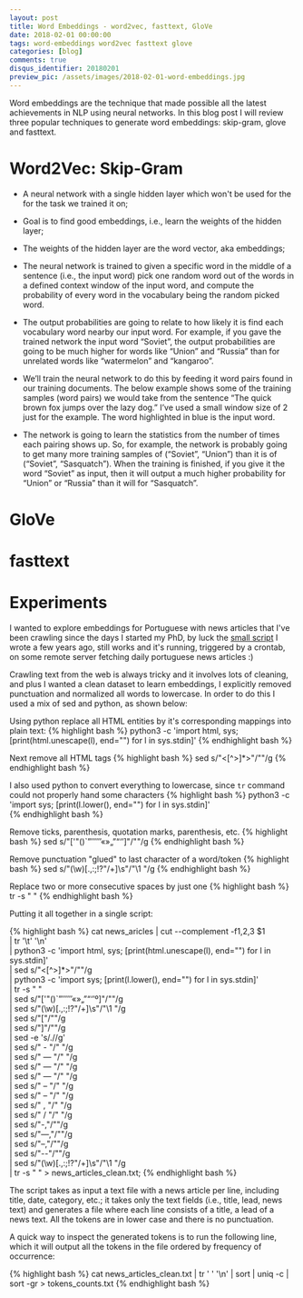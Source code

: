 ```yaml
---
layout: post
title: Word Embeddings - word2vec, fasttext, GloVe
date: 2018-02-01 00:00:00
tags: word-embeddings word2vec fasttext glove
categories: [blog]
comments: true
disqus_identifier: 20180201
preview_pic: /assets/images/2018-02-01-word-embeddings.jpg
---
```


Word embeddings are the technique that made possible all the latest achievements in NLP using neural networks. In this blog post I will review three popular techniques to generate word embeddings: skip-gram, glove and fasttext.

# __Word2Vec: Skip-Gram__

* A neural network with a single hidden layer which won't be used for the for the task we trained it on;

* Goal is to find good embeddings, i.e., learn the weights of the hidden layer;

* The weights of the hidden layer are the word vector, aka embeddings;

* The neural network is trained to given a specific word in the middle of a sentence (i.e., the input word) pick one random word out of the words in a defined context window of the input word, and compute the probability of every word in the vocabulary being the random picked word.

* The output probabilities are going to relate to how likely it is find each vocabulary word nearby our input word. For example, if you gave the trained network the input word “Soviet”, the output probabilities are going to be much higher for words like “Union” and “Russia” than for unrelated words like “watermelon” and “kangaroo”.

* We’ll train the neural network to do this by feeding it word pairs found in our training documents. The below example shows some of the training samples (word pairs) we would take from the sentence “The quick brown fox jumps over the lazy dog.” I’ve used a small window size of 2 just for the example. The word highlighted in blue is the input word.

* The network is going to learn the statistics from the number of times each pairing shows up. So, for example, the network is probably going to get many more training samples of (“Soviet”, “Union”) than it is of (“Soviet”, “Sasquatch”). When the training is finished, if you give it the word “Soviet” as input, then it will output a much higher probability for “Union” or “Russia” than it will for “Sasquatch”.


<!--
stochastic gradient descent
backward propagation

picture by:

https://pixabay.com/en/users/terimakasih0-624267/

-->

# __GloVe__


# __fasttext__


# __Experiments__

I wanted to explore embeddings for Portuguese with news articles that I've been crawling since the days I started my PhD, by luck the [small script](https://github.com/davidsbatista/publico.pt-news-scrapper) I wrote a few years ago, still works and it's running, triggered by a crontab, on some remote server fetching daily portuguese news articles  :)

Crawling text from the web is always tricky and it involves lots of cleaning, and plus I wanted a clean dataset to learn embeddings, I explicitly removed punctuation and normalized all words to lowercase. In order to do this I used a mix of sed and python, as shown below:

Using python replace all HTML entities by it's corresponding mappings into plain text:
{% highlight bash %}
python3 -c 'import html, sys; [print(html.unescape(l), end="") for l in sys.stdin]'
{% endhighlight bash %}

Next remove all HTML tags
{% highlight bash %}
sed s/"<[^>]*>"/""/g
{% endhighlight bash %}

I also used python to convert everything to lowercase, since `tr` command could not properly hand some characters
{% highlight bash %}
python3 -c 'import sys; [print(l.lower(), end="") for l in sys.stdin]' \
{% endhighlight bash %}

Remove ticks, parenthesis, quotation marks, parenthesis, etc.
{% highlight bash %}
sed s/"['\"\(\)\`”′″‴«»„”“‘’]"/""/g
{% endhighlight bash %}

Remove punctuation "glued" to last character of a word/token
{% highlight bash %}
sed s/"\(\w\)[\.,:;\!?\"\/+]\s"/"\1 "/g
{% endhighlight bash %}

Replace two or more consecutive spaces by just one
{% highlight bash %}
tr -s " "
{% endhighlight bash %}


Putting it all together in a single script:

{% highlight bash %}
cat news_aricles | cut --complement -f1,2,3 $1 \
| tr '\t' '\n' \
| python3 -c 'import html, sys; [print(html.unescape(l), end="") for l in sys.stdin]' \
| sed s/"<[^>]*>"/""/g \
| python3 -c 'import sys; [print(l.lower(), end="") for l in sys.stdin]' \
| tr -s " " \
| sed s/"['\"\(\)\`”′″‴«»„”“‘’º]"/""/g \
| sed s/"\(\w\)[\.,:;\!?\"\/+]\s"/"\1 "/g \
| sed s/"\["/""/g \
| sed s/"\]"/""/g \
| sed -e 's/\.//g' \
| sed s/" - "/" "/g \
| sed s/" — "/" "/g \
| sed s/" — "/" "/g \
| sed s/" — "/" "/g \
| sed s/" – "/" "/g \
| sed s/" – "/" "/g \
| sed s/" , "/" "/g \
| sed s/" \/ "/" "/g \
| sed s/"-,"/""/g \
| sed s/"—,"/""/g \
| sed s/"–,"/""/g \
| sed s/"--"/""/g \
| sed s/"\(\w\)[\.,:;\!?\"\/+]\s"/"\1 "/g \
| tr -s " " > news_articles_clean.txt;
{% endhighlight bash %}

The script takes as input a text file with a news article per line, including title, date, category, etc.; it takes only the text fields (i.e., title, lead, news text) and generates a file where each line consists of a title, a lead of a news text. All the tokens are in lower case and there is no punctuation.

A quick way to inspect the generated tokens is to run the following line, which it will output all the tokens in the file ordered by frequency of occurrence:

{% highlight bash %}
cat news_articles_clean.txt | tr ' ' '\n' | sort | uniq -c | sort -gr > tokens_counts.txt
{% endhighlight bash %}
